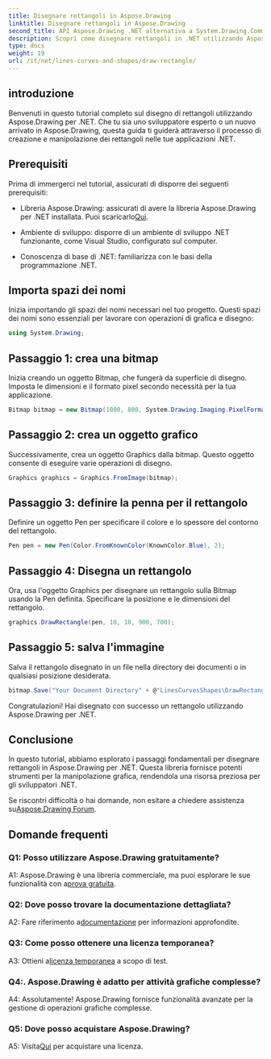```yaml
---
title: Disegnare rettangoli in Aspose.Drawing
linktitle: Disegnare rettangoli in Aspose.Drawing
second_title: API Aspose.Drawing .NET alternativa a System.Drawing.Common
description: Scopri come disegnare rettangoli in .NET utilizzando Aspose.Drawing. Guida passo passo con esempi di codice.
type: docs
weight: 19
url: /it/net/lines-curves-and-shapes/draw-rectangle/
---
```

## introduzione

Benvenuti in questo tutorial completo sul disegno di rettangoli utilizzando Aspose.Drawing per .NET. Che tu sia uno sviluppatore esperto o un nuovo arrivato in Aspose.Drawing, questa guida ti guiderà attraverso il processo di creazione e manipolazione dei rettangoli nelle tue applicazioni .NET.

## Prerequisiti

Prima di immergerci nel tutorial, assicurati di disporre dei seguenti prerequisiti:

- Libreria Aspose.Drawing: assicurati di avere la libreria Aspose.Drawing per .NET installata. Puoi scaricarlo[Qui](https://releases.aspose.com/drawing/net/).

- Ambiente di sviluppo: disporre di un ambiente di sviluppo .NET funzionante, come Visual Studio, configurato sul computer.

- Conoscenza di base di .NET: familiarizza con le basi della programmazione .NET.

## Importa spazi dei nomi

Inizia importando gli spazi dei nomi necessari nel tuo progetto. Questi spazi dei nomi sono essenziali per lavorare con operazioni di grafica e disegno:

```csharp
using System.Drawing;
```

## Passaggio 1: crea una bitmap

Inizia creando un oggetto Bitmap, che fungerà da superficie di disegno. Imposta le dimensioni e il formato pixel secondo necessità per la tua applicazione.

```csharp
Bitmap bitmap = new Bitmap(1000, 800, System.Drawing.Imaging.PixelFormat.Format32bppPArgb);
```

## Passaggio 2: crea un oggetto grafico

Successivamente, crea un oggetto Graphics dalla bitmap. Questo oggetto consente di eseguire varie operazioni di disegno.

```csharp
Graphics graphics = Graphics.FromImage(bitmap);
```

## Passaggio 3: definire la penna per il rettangolo

Definire un oggetto Pen per specificare il colore e lo spessore del contorno del rettangolo.

```csharp
Pen pen = new Pen(Color.FromKnownColor(KnownColor.Blue), 2);
```

## Passaggio 4: Disegna un rettangolo

Ora, usa l'oggetto Graphics per disegnare un rettangolo sulla Bitmap usando la Pen definita. Specificare la posizione e le dimensioni del rettangolo.

```csharp
graphics.DrawRectangle(pen, 10, 10, 900, 700);
```

## Passaggio 5: salva l'immagine

Salva il rettangolo disegnato in un file nella directory dei documenti o in qualsiasi posizione desiderata.

```csharp
bitmap.Save("Your Document Directory" + @"LinesCurvesShapes\DrawRectangle_out.png");
```

Congratulazioni! Hai disegnato con successo un rettangolo utilizzando Aspose.Drawing per .NET.

## Conclusione

In questo tutorial, abbiamo esplorato i passaggi fondamentali per disegnare rettangoli in Aspose.Drawing per .NET. Questa libreria fornisce potenti strumenti per la manipolazione grafica, rendendola una risorsa preziosa per gli sviluppatori .NET.

 Se riscontri difficoltà o hai domande, non esitare a chiedere assistenza su[Aspose.Drawing Forum](https://forum.aspose.com/c/diagram/17).

## Domande frequenti

### Q1: Posso utilizzare Aspose.Drawing gratuitamente?

 A1: Aspose.Drawing è una libreria commerciale, ma puoi esplorare le sue funzionalità con a[prova gratuita](https://releases.aspose.com/).

### Q2: Dove posso trovare la documentazione dettagliata?

 A2: Fare riferimento a[documentazione](https://reference.aspose.com/drawing/net/) per informazioni approfondite.

### Q3: Come posso ottenere una licenza temporanea?

 A3: Ottieni a[licenza temporanea](https://purchase.aspose.com/temporary-license/) a scopo di test.

### Q4:. Aspose.Drawing è adatto per attività grafiche complesse?

A4: Assolutamente! Aspose.Drawing fornisce funzionalità avanzate per la gestione di operazioni grafiche complesse.

### Q5: Dove posso acquistare Aspose.Drawing?

 A5: Visita[Qui](https://purchase.aspose.com/buy) per acquistare una licenza.